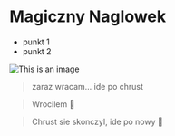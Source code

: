 # Magiczny Naglowek

- punkt 1
- punkt 2

![This is an image](https://camo.githubusercontent.com/ab6495c30fd0bdd52bcdfc65d68f1f5dfed70dc2e4b3ba41bcad5015a0affbbf/68747470733a2f2f6a657373656d69746368656c6c2e6d652f70696e656170706c652f696d672f70696e656170706c652e706e67)

> zaraz wracam...
> ide po chrust

> Wrocilem :house_with_garden:

> Chrust sie skonczyl, ide po nowy :runner:
